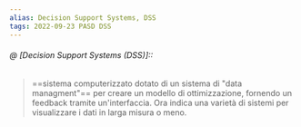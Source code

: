```yaml
---
alias: Decision Support Systems, DSS
tags: 2022-09-23 PASD DSS
---
```


###### @ [Decision Support Systems (DSS)]::
> ==sistema computerizzato dotato di un sistema di "data managment"== per creare un modello di ottimizzazione, fornendo un feedback tramite un'interfaccia. Ora indica una varietà di sistemi per visualizzare i dati in larga misura o meno.